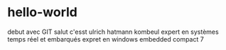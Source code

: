 # hello-world
debut avec GIT
salut c'esst ulrich hatmann kombeul
expert en systèmes temps réel et embarqués
expret en windows embedded compact 7
